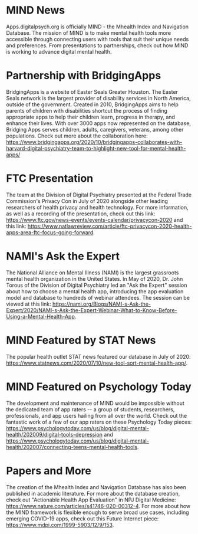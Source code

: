 # MIND News
Apps.digitalpsych.org is officially MIND - the Mhealth Index and Navigation Database. The mission of MIND is to make mental health tools more accessible through connecting users with tools that suit their unique needs and preferences. From presentations to partnerships, check out how MIND is working to advance digital mental health. 

# Partnership with BridgingApps 
BridgingApps is a website of Easter Seals Greater Houston. The Easter Seals network is the largest provider of disability services in North America, outside of the government. Created in 2010, BridgingApps aims to help parents of children with disabilities shortcut the process of finding appropriate apps to help their children learn, progress in therapy, and enhance their lives.  With over 3000 apps now represented on the database, Bridging Apps serves children, adults, caregivers, veterans, among other populations. Check out more about the collaboration here: https://www.bridgingapps.org/2020/10/bridgingapps-collaborates-with-harvard-digital-psychiatry-team-to-highlight-new-tool-for-mental-health-apps/

# FTC Presentation
The team at the Division of Digital Psychiatry presented at the Federal Trade Commission's Privacy Con in July of 2020 alongside other leading researchers of health privacy and health technology. For more information, as well as a recording of the presentation, check out this link: https://www.ftc.gov/news-events/events-calendar/privacycon-2020 and this link: https://www.natlawreview.com/article/ftc-privacycon-2020-health-apps-area-ftc-focus-going-forward. 

# NAMI's Ask the Expert
The National Alliance on Mental Illness (NAMI) is the largest grassroots mental health organization in the United States. In May of 2020, Dr. John Torous of the Division of Digital Psychiatry led an "Ask the Expert" session about how to choose a mental health app, introducing the app evaluation model and database to hundreds of webinar attendees. The session can be viewed at this link: https://nami.org/Blogs/NAMI-s-Ask-the-Expert/2020/NAMI-s-Ask-the-Expert-Webinar-What-to-Know-Before-Using-a-Mental-Health-App.

# MIND Featured by STAT News
The popular health outlet STAT news featured our database in July of 2020: https://www.statnews.com/2020/07/10/new-tool-sort-mental-health-app/. 

# MIND Featured on Psychology Today
The development and maintenance of MIND would be impossible without the dedicated team of app raters -- a group of students, researchers, professionals, and app users hailing from all over the world. Check out the fantastic work of a few of our app raters on these Psychology Today pieces: https://www.psychologytoday.com/us/blog/digital-mental-health/202009/digital-tools-depression and https://www.psychologytoday.com/us/blog/digital-mental-health/202007/connecting-teens-mental-health-tools.

# Papers and More 
The creation of the Mhealth Index and Navigation Database has also been published in academic literature. For more about the database creation, check out "Actionable Health App Evaluation" in NPJ Digital Medicine: https://www.nature.com/articles/s41746-020-00312-4. For more about how the MIND framework is flexible enough to serve broad use cases, including emerging COVID-19 apps, check out this Future Internet piece: https://www.mdpi.com/1999-5903/12/9/153. 
